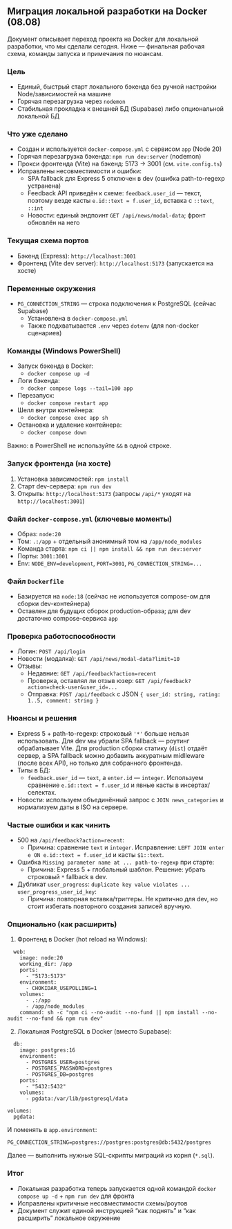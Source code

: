 ## Миграция локальной разработки на Docker (08.08)

Документ описывает переход проекта на Docker для локальной разработки, что мы сделали сегодня. Ниже — финальная рабочая схема, команды запуска и примечания по нюансам.

### Цель
- Единый, быстрый старт локального бэкенда без ручной настройки Node/зависимостей на машине
- Горячая перезагрузка через `nodemon`
- Стабильная прокладка к внешней БД (Supabase) либо опциональной локальной БД

### Что уже сделано
- Создан и используется `docker-compose.yml` c сервисом `app` (Node 20)
- Горячая перезагрузка бэкенда: `npm run dev:server` (nodemon)
- Прокси фронтенда (Vite) на бэкенд: 5173 → 3001 (см. `vite.config.ts`)
- Исправлены несовместимости и ошибки:
  - SPA fallback для Express 5 отключен в dev (ошибка path-to-regexp устранена)
  - Feedback API приведён к схеме: `feedback.user_id` — текст, поэтому везде касты `e.id::text = f.user_id`, вставка с `::text`, `::int`
  - Новости: единый эндпоинт `GET /api/news/modal-data`; фронт обновлён на него

### Текущая схема портов
- Бэкенд (Express): `http://localhost:3001`
- Фронтенд (Vite dev server): `http://localhost:5173` (запускается на хосте)

### Переменные окружения
- `PG_CONNECTION_STRING` — строка подключения к PostgreSQL (сейчас Supabase)
  - Установлена в `docker-compose.yml`
  - Также подхватывается `.env` через `dotenv` (для non-docker сценариев)

### Команды (Windows PowerShell)
- Запуск бэкенда в Docker:
  - `docker compose up -d`
- Логи бэкенда:
  - `docker compose logs --tail=100 app`
- Перезапуск:
  - `docker compose restart app`
- Шелл внутри контейнера:
  - `docker compose exec app sh`
- Остановка и удаление контейнера:
  - `docker compose down`

Важно: в PowerShell не используйте `&&` в одной строке.

### Запуск фронтенда (на хосте)
1) Установка зависимостей: `npm install`
2) Старт dev-сервера: `npm run dev`
3) Открыть: `http://localhost:5173` (запросы `/api/*` уходят на `http://localhost:3001`)

### Файл `docker-compose.yml` (ключевые моменты)
- Образ: `node:20`
- Том: `.:/app` + отдельный анонимный том на `/app/node_modules`
- Команда старта: `npm ci || npm install && npm run dev:server`
- Порты: `3001:3001`
- Env: `NODE_ENV=development`, `PORT=3001`, `PG_CONNECTION_STRING=...`

### Файл `Dockerfile`
- Базируется на `node:18` (сейчас не используется compose-ом для сборки dev-контейнера)
- Оставлен для будущих сборок production-образа; для dev достаточно compose-сервиса `app`

### Проверка работоспособности
- Логин: `POST /api/login`
- Новости (модалка): `GET /api/news/modal-data?limit=10`
- Отзывы:
  - Недавние: `GET /api/feedback?action=recent`
  - Проверка, оставлял ли отзыв юзер: `GET /api/feedback?action=check-user&user_id=...`
  - Отправка: `POST /api/feedback` c JSON `{ user_id: string, rating: 1..5, comment: string }`

### Нюансы и решения
- Express 5 + path-to-regexp: строковый `'*'` больше нельзя использовать. Для dev мы убрали SPA fallback — роутинг обрабатывает Vite. Для production сборки статику (`dist`) отдаёт сервер, а SPA fallback можно добавить аккуратным midlleware (после всех API), но только для собранного фронтенда.
- Типы в БД:
  - `feedback.user_id` — `text`, а `enter.id` — `integer`. Используем сравнение `e.id::text = f.user_id` и явные касты в инсертах/селектах.
- Новости: используем объединённый запрос c `JOIN news_categories` и нормализуем даты в ISO на сервере.

### Частые ошибки и как чинить
- 500 на `/api/feedback?action=recent`:
  - Причина: сравнение `text` и `integer`. Исправление: `LEFT JOIN enter e ON e.id::text = f.user_id` и касты `$1::text`.
- Ошибка `Missing parameter name at ... path-to-regexp` при старте:
  - Причина: Express 5 + глобальный шаблон. Решение: убрать строковый `*` fallback в dev.
- Дубликат `user_progress`: `duplicate key value violates ... user_progress_user_id_key`:
  - Причина: повторная вставка/триггеры. Не критично для dev, но стоит избегать повторного создания записей вручную.

### Опционально (как расширить)
1) Фронтенд в Docker (hot reload на Windows):
```
  web:
    image: node:20
    working_dir: /app
    ports:
      - "5173:5173"
    environment:
      - CHOKIDAR_USEPOLLING=1
    volumes:
      - .:/app
      - /app/node_modules
    command: sh -c "npm ci --no-audit --no-fund || npm install --no-audit --no-fund && npm run dev"
```
2) Локальная PostgreSQL в Docker (вместо Supabase):
```
  db:
    image: postgres:16
    environment:
      - POSTGRES_USER=postgres
      - POSTGRES_PASSWORD=postgres
      - POSTGRES_DB=postgres
    ports:
      - "5432:5432"
    volumes:
      - pgdata:/var/lib/postgresql/data

volumes:
  pgdata:
```
И поменять в `app.environment`:
```
PG_CONNECTION_STRING=postgres://postgres:postgres@db:5432/postgres
```
Далее — выполнить нужные SQL-скрипты миграций из корня (`*.sql`).

### Итог
- Локальная разработка теперь запускается одной командой `docker compose up -d` + `npm run dev` для фронта
- Исправлены критичные несовместимости схемы/роутов
- Документ служит единой инструкцией “как поднять” и “как расширить” локальное окружение












